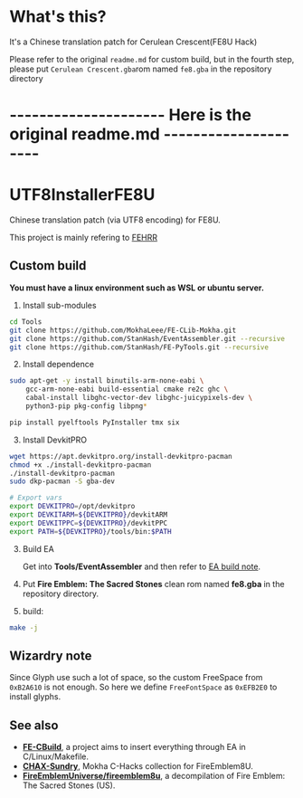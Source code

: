 # What's this?

It's a Chinese translation patch for Cerulean Crescent(FE8U Hack)

Please refer to the original ```readme.md``` for custom build, but in the fourth step, please put ```Cerulean Crescent.gba```rom named ```fe8.gba``` in the repository directory

# --------------------- Here is the original readme.md ---------------------

# UTF8InstallerFE8U

Chinese translation patch (via UTF8 encoding) for FE8U.

This project is mainly refering to [FEHRR](https://github.com/laqieer/FEHRR)

## Custom build

**You must have a linux environment such as WSL or ubuntu server.**

1. Install sub-modules

```bash
cd Tools
git clone https://github.com/MokhaLeee/FE-CLib-Mokha.git
git clone https://github.com/StanHash/EventAssembler.git --recursive
git clone https://github.com/StanHash/FE-PyTools.git --recursive
```

2. Install dependence

```bash
sudo apt-get -y install binutils-arm-none-eabi \
    gcc-arm-none-eabi build-essential cmake re2c ghc \
    cabal-install libghc-vector-dev libghc-juicypixels-dev \
    python3-pip pkg-config libpng*

pip install pyelftools PyInstaller tmx six
```

3. Install DevkitPRO

```bash
wget https://apt.devkitpro.org/install-devkitpro-pacman
chmod +x ./install-devkitpro-pacman
./install-devkitpro-pacman
sudo dkp-pacman -S gba-dev

# Export vars
export DEVKITPRO=/opt/devkitpro
export DEVKITARM=${DEVKITPRO}/devkitARM
export DEVKITPPC=${DEVKITPRO}/devkitPPC
export PATH=${DEVKITPRO}/tools/bin:$PATH
```

3. Build EA

    Get into **Tools/EventAssembler** and then refer to [EA build note](https://github.com/StanHash/EventAssembler).

4. Put **Fire Emblem: The Sacred Stones** clean rom named **fe8.gba** in the repository directory.

4. build:

```bash
make -j
```

## Wizardry note

Since Glyph use such a lot of space, so the custom FreeSpace from `0xB2A610` is not enough. So here we define `FreeFontSpace` as `0xEFB2E0` to install glyphs.

## See also

* [**FE-CBuild**](https://github.com/MokhaLeee/FE-CBuild), a project aims to insert everything through EA in C/Linux/Makefile.
* [**CHAX-Sundry**](https://github.com/MokhaLeee/fe8_hacks_sundries), Mokha C-Hacks collection for FireEmblem8U.
* [**FireEmblemUniverse/fireemblem8u**](https://github.com/FireEmblemUniverse/fireemblem8u), a decompilation of Fire Emblem: The Sacred Stones (US).
